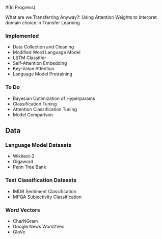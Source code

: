 #(In Progress) 

What are we Transferring Anyway?: Using Attention Weights to Interpret domain choice in Transfer Learning

###  Implemented
* Data Collection and Cleaning
* Modified Word Language Model
* LSTM Classifier
* Self-Attention Embedding
* Key-Value Attention
* Language Model Pretraining

### To Do
* Bayesian Optimization of Hyperparams
* Classification Tuning
* Attention Classification Tuning
* Model Comparison

## Data

### Language Model Datasets
* Wikitext-2
* Gigaword
* Penn Tree Bank

### Text Classification Datasets
* IMDB Sentiment Classification
* MPQA Subjectivity Classification

### Word Vectors
* CharNGram
* Google News Word2Vec
* GloVe
